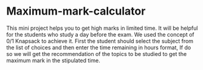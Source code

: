 # Maximum-mark-calculator
This mini project helps you to get high marks in limited time.
It will be helpful for the students who study a day before the exam. 
We used the concept of 0/1 Knapsack to achieve it.
First the student should select the subject from the list of choices and then enter the time remaining in hours format,
If do so we will get the recommendation of the topics to be studied to get the maximum mark in the stipulated time.
